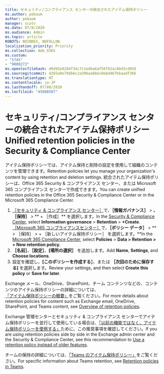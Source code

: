 ```yaml
---
title: セキュリティ/コンプライアンス センターの統合されたアイテム保持ポリシー
ms.author: pebaum
author: pebaum
manager: scotv
ms.date: 07/8/2020
ms.audience: Admin
ms.topic: article
ROBOTS: NOINDEX, NOFOLLOW
localization_priority: Priority
ms.collection: Adm_O365
ms.custom:
- "5745"
- "9000273"
ms.openlocfilehash: d9d92e9284f34c7c1edba6af56f02ac88d3cd956
ms.sourcegitcommit: 4265a9e79db6c2a396aa80ec0ebd467bbaadf366
ms.translationtype: HT
ms.contentlocale: ja-JP
ms.lasthandoff: 07/08/2020
ms.locfileid: "45088587"
---
```

# <a name="unified-retention-policies-in-the-security--compliance-center"></a><span data-ttu-id="3b39f-102">セキュリティ/コンプライアンス センターの統合されたアイテム保持ポリシー</span><span class="sxs-lookup"><span data-stu-id="3b39f-102">Unified retention policies in the Security & Compliance Center</span></span>

<span data-ttu-id="3b39f-103">アイテム保持ポリシーでは、アイテム保持と削除の設定を使用して組織のコンテンツを管理できます。</span><span class="sxs-lookup"><span data-stu-id="3b39f-103">Retention policies let you manage your organization's content by using retention and deletion settings.</span></span> <span data-ttu-id="3b39f-104">統合されたアイテム保持ポリシーは、Office 365 Security & コンプライアンス センター、または Microsoft 365 コンプライアンス センターで作成できます。</span><span class="sxs-lookup"><span data-stu-id="3b39f-104">You can create unified retention policies in the Office 365 Security & Compliance Center or in the Microsoft 365 Compliance Center.</span></span> 

1. <span data-ttu-id="3b39f-105">[［セキュリティ & コンプライアンス センター］](https://go.microsoft.com/fwlink/p/?linkid=2077143)で、**［情報ガバナンス］** > **、［保持］** > \*\* + ［作成］\*\* を選択します。</span><span class="sxs-lookup"><span data-stu-id="3b39f-105">In the [Security & Compliance Center](https://go.microsoft.com/fwlink/p/?linkid=2077143), select **Information governance** > **Retention** > **+Create**.</span></span> <br/>
    <span data-ttu-id="3b39f-106">[［Microsoft 365 コンプライアンスセンター］](https://go.microsoft.com/fwlink/p/?linkid=2077149)で、**［ポリシー データ］** > \*\* > ［保持］ > + ［新しいアイテム保持ポリシー］ を選択します。\*\*</span><span class="sxs-lookup"><span data-stu-id="3b39f-106">In the [Microsoft 365 Compliance Center](https://go.microsoft.com/fwlink/p/?linkid=2077149), select **Policies** > **Data > Retention > + New retention policy.**</span></span>
2. <span data-ttu-id="3b39f-107">**［名前］**、**［設定］**、**[場所の選択］** を追加します。</span><span class="sxs-lookup"><span data-stu-id="3b39f-107">Add **Name**, **Settings**, and **Choose locations**.</span></span>
3. <span data-ttu-id="3b39f-108">設定を確認し、**[このポリシーを作成する］**、または **［次回のために保存する]** を選択します。</span><span class="sxs-lookup"><span data-stu-id="3b39f-108">Review your settings, and then select **Create this policy** or **Save for later**.</span></span>  
      
<span data-ttu-id="3b39f-109">Exchange メール、OneDrive、SharePoint、チーム コンテンツなどの、コンテンツのアイテム保持ポリシーの詳細については、[「アイテム保持ポリシーの概要」](https://go.microsoft.com/fwlink/?linkid=2127785)をご覧ください。</span><span class="sxs-lookup"><span data-stu-id="3b39f-109">For more details about retention policies for content such as Exchange email, OneDrive, SharePoint, and Teams content, see [Overview of retention policies](https://go.microsoft.com/fwlink/?linkid=2127785).</span></span>  
    
<span data-ttu-id="3b39f-110">Exchange 管理センターとセキュリティ & コンプライアンス センターでアイテム保持ポリシーを並行して使用している場合は、[「以前の機能ではなく、アイテム保持ポリシーを使用する」](https://docs.microsoft.com/microsoft-365/compliance/retention-policies?view=o365-worldwide#use-a-retention-policy-instead-of-older-features)ために、この推奨事項を確認してください。</span><span class="sxs-lookup"><span data-stu-id="3b39f-110">If you are using retention policies side by side in the Exchange admin center and the Security & Compliance Center, see this recommendation to [Use a retention policy instead of older features](https://docs.microsoft.com/microsoft-365/compliance/retention-policies?view=o365-worldwide#use-a-retention-policy-instead-of-older-features).</span></span>  
    
<span data-ttu-id="3b39f-111">チームの保持の詳細については、[「Teams のアイテム保持ポリシー」](https://docs.microsoft.com/microsoftteams/retention-policies)をご覧ください。</span><span class="sxs-lookup"><span data-stu-id="3b39f-111">For specific information about Teams retention, see [Retention policies in Teams](https://docs.microsoft.com/microsoftteams/retention-policies).</span></span>